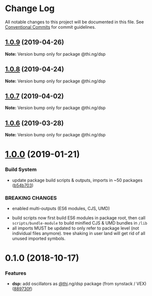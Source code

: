 # Change Log

All notable changes to this project will be documented in this file.
See [Conventional Commits](https://conventionalcommits.org) for commit guidelines.

## [1.0.9](https://github.com/thi-ng/umbrella/compare/@thi.ng/dsp@1.0.8...@thi.ng/dsp@1.0.9) (2019-04-26)

**Note:** Version bump only for package @thi.ng/dsp





## [1.0.8](https://github.com/thi-ng/umbrella/compare/@thi.ng/dsp@1.0.7...@thi.ng/dsp@1.0.8) (2019-04-24)

**Note:** Version bump only for package @thi.ng/dsp





## [1.0.7](https://github.com/thi-ng/umbrella/compare/@thi.ng/dsp@1.0.6...@thi.ng/dsp@1.0.7) (2019-04-02)

**Note:** Version bump only for package @thi.ng/dsp





## [1.0.6](https://github.com/thi-ng/umbrella/compare/@thi.ng/dsp@1.0.5...@thi.ng/dsp@1.0.6) (2019-03-28)

**Note:** Version bump only for package @thi.ng/dsp







# [1.0.0](https://github.com/thi-ng/umbrella/compare/@thi.ng/dsp@0.1.3...@thi.ng/dsp@1.0.0) (2019-01-21)


### Build System

* update package build scripts & outputs, imports in ~50 packages ([b54b703](https://github.com/thi-ng/umbrella/commit/b54b703))


### BREAKING CHANGES

* enabled multi-outputs (ES6 modules, CJS, UMD)

- build scripts now first build ES6 modules in package root, then call
  `scripts/bundle-module` to build minified CJS & UMD bundles in `/lib`
- all imports MUST be updated to only refer to package level
  (not individual files anymore). tree shaking in user land will get rid of
  all unused imported symbols.


# 0.1.0 (2018-10-17)


### Features

* **dsp:** add oscillators as [@thi](https://github.com/thi).ng/dsp package (from synstack / VEX) ([889730f](https://github.com/thi-ng/umbrella/commit/889730f))
